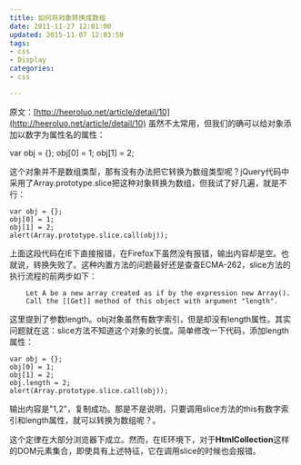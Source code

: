 ```yaml
---
title: 如何将对象转换成数组
date: 2011-11-27 12:01:00
updated: 2015-11-07 12:03:59
tags: 
- css
- Display
categories: 
- css

---
```

原文：[http://heeroluo.net/article/detail/10](http://heeroluo.net/article/detail/10)
虽然不太常用，但我们的确可以给对象添加以数字为属性名的属性：

var obj = {};
obj[0] = 1;
obj[1] = 2;

这个对象并不是数组类型，那有没有办法把它转换为数组类型呢？jQuery代码中采用了Array.prototype.slice把这种对象转换为数组，但我试了好几遍，就是不行：

    var obj = {};
    obj[0] = 1;
    obj[1] = 2;
    alert(Array.prototype.slice.call(obj));


<!--more-->


上面这段代码在IE下直接报错，在Firefox下虽然没有报错，输出内容却是空。也就说，转换失败了。这种内置方法的问题最好还是查查ECMA-262，slice方法的执行流程的前两步如下：

        Let A be a new array created as if by the expression new Array().
        Call the [[Get]] method of this object with argument "length".

这里提到了参数length。obj对象虽然有数字索引，但是却没有length属性。其实问题就在这：slice方法不知道这个对象的长度。简单修改一下代码，添加length属性：

    var obj = {};
    obj[0] = 1;
    obj[1] = 2;
    obj.length = 2;
    alert(Array.prototype.slice.call(obj));

输出内容是"1,2"，复制成功。那是不是说明，只要调用slice方法的this有数字索引和length属性，就可以转换为数组呢？。

这个定律在大部分浏览器下成立。然而，在IE环境下，对于**HtmlCollection**这样的DOM元素集合，即使具有上述特征，它在调用slice的时候也会报错。
